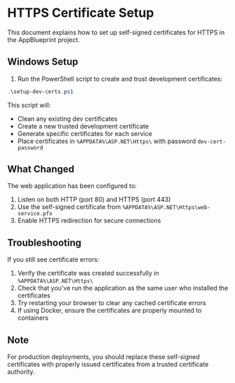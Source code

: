 # HTTPS Certificate Setup

This document explains how to set up self-signed certificates for HTTPS in the AppBlueprint project.

## Windows Setup

1. Run the PowerShell script to create and trust development certificates:

```powershell
.\setup-dev-certs.ps1
```

This script will:
- Clean any existing dev certificates
- Create a new trusted development certificate
- Generate specific certificates for each service
- Place certificates in `%APPDATA%\ASP.NET\Https\` with password `dev-cert-password`

## What Changed

The web application has been configured to:

1. Listen on both HTTP (port 80) and HTTPS (port 443)
2. Use the self-signed certificate from `%APPDATA%\ASP.NET\Https\web-service.pfx`
3. Enable HTTPS redirection for secure connections

## Troubleshooting

If you still see certificate errors:

1. Verify the certificate was created successfully in `%APPDATA%\ASP.NET\Https\`
2. Check that you've run the application as the same user who installed the certificates
3. Try restarting your browser to clear any cached certificate errors
4. If using Docker, ensure the certificates are properly mounted to containers

## Note

For production deployments, you should replace these self-signed certificates with properly issued certificates from a trusted certificate authority.